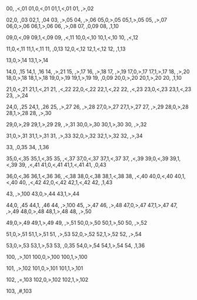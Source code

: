 00, ,<,01
01,0,<,01
01,1,<,01
01, ,>,02

02,0, ,03
02,1, ,04
03, ,>,05
04, ,>,06
05,0,>,05
05,1,>,05
05, ,>,07
06,0,>,06
06,1,>,06
06, ,>,08
07, ,0,09
08, ,1,10

09,0,<,09
09,1,<,09
09, ,<,11
10,0,<,10
10,1,<,10
10, ,<,12

11,0,<,11
11,1,<,11
11, ,0,13
12,0,<,12
12,1,<,12
12, ,1,13

13,0,>,14
13,1,>,14

14,0, ,15
14,1, ,16
14, ,>,21
15, ,>,17
16, ,>,18
17, ,>,19
17,0,>,17
17,1,>,17
18, ,>,20
18,0,>,18
18,1,>,18
19,0,>,19
19,1,>,19
19, ,0,09
20,0,>,20
20,1,>,20
20, ,1,10

21,0,<,21
21,1,<,21
21, ,<,22
22,0,<,22
22,1,<,22
22, ,<,23
23,0,<,23
23,1,<,23
23, ,>,24

24,0, ,25
24,1, ,26
25, ,>,27
26, ,>,28
27,0,>,27
27,1,>,27
27, ,>,29
28,0,>,28
28,1,>,28
28, ,>,30

29,0,>,29
29,1,>,29
29, ,>,31
30,0,>,30
30,1,>,30
30, ,>,32

31,0,>,31
31,1,>,31
31, ,>,33
32,0,>,32
32,1,>,32
32, ,>,34

33, ,0,35
34, ,1,36

35,0,<,35
35,1,<,35
35, ,<,37
37,0,<,37
37,1,<,37
37, ,<,39
39,0,<,39
39,1,<,39
39, ,<,41
41,0,<,41
41,1,<,41
41, ,0,43

36,0,<,36
36,1,<,36
36, ,<,38
38,0,<,38
38,1,<,38
38, ,<,40
40,0,<,40
40,1,<,40
40, ,<,42
42,0,<,42
42,1,<,42
42, ,1,43

43, ,>,100
43,0,>,44
43,1,>,44

44,0, ,45
44,1, ,46
44, ,>,100
45, ,>,47
46, ,>,48
47,0,>,47
47,1,>,47
47, ,>,49
48,0,>,48
48,1,>,48
48, ,>,50

49,0,>,49
49,1,>,49
49, ,>,51
50,0,>,50
50,1,>,50
50, ,>,52

51,0,>,51
51,1,>,51
51, ,>,53
52,0,>,52
52,1,>,52
52, ,>,54

53,0,>,53
53,1,>,53
53, ,0,35
54,0,>,54
54,1,>,54
54, ,1,36

100, ,>,101
100,0,>,100
100,1,>,100

101, ,>,102
101,0,>,101
101,1,>,101

102, ,=,103
102,0,>,102
102,1,>,102

103, ,#,103
